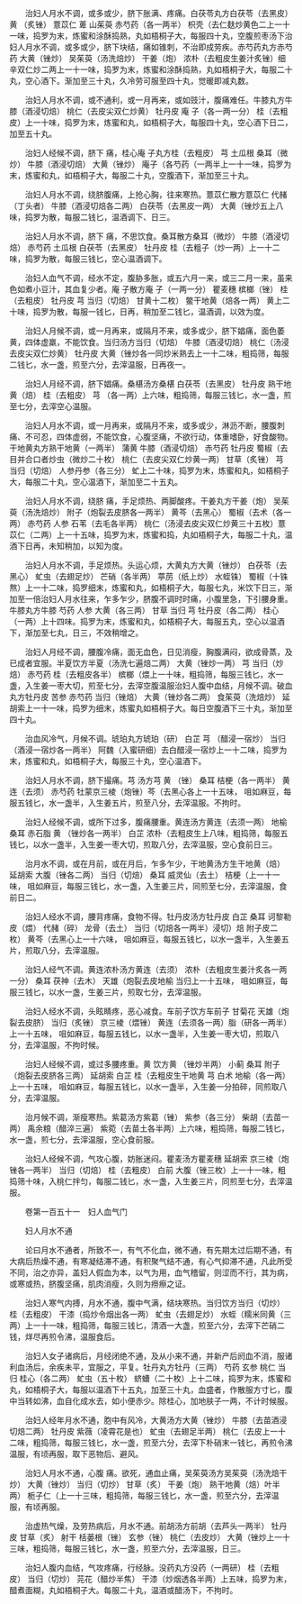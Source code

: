 <!-- { "loadSidebar": true } -->
　　治妇人月水不调，或多或少，脐下胀满、疼痛。白茯苓丸方白茯苓（去黑皮） 黄 （炙锉） 薏苡仁 萆 山茱萸 赤芍药（各一两半） 枳壳（去仁麸炒黄色二上一十一味，捣罗为末，炼蜜和涂酥捣熟，丸如梧桐子大，每服四十丸，空腹煎枣汤下治妇人月水不调，或多或少，脐下块结，痛如锥刺，不治即成劳疾。赤芍药丸方赤芍药 大黄（锉炒） 吴茱萸（汤洗焙炒） 干姜（炮） 浓朴（去粗皮生姜汁炙锉）细辛双仁炒二两上一十一味，捣罗为末，炼蜜和涂酥捣熟，丸如梧桐子大，每服二十丸，空心酒下。渐加至三十丸，久冷劳可服至四十丸，觉暖即减丸数。

　　治妇人月水不调，或不通利，或一月再来，或如豉汁，腹痛难任。牛膝丸方牛膝（酒浸切焙） 桃仁（去皮尖双仁炒黄） 牡丹皮 庵 子（各一两一分） 桂（去粗皮）上一十味，捣罗为末，炼蜜和丸，如梧桐子大，每服四十丸，空心酒下日二，加至五十丸。

　　治妇人经候不调，脐下 痛，桂心庵 子丸方桂（去粗皮） 芎 土瓜根 桑耳（微炒） 牛膝（酒浸切焙） 大黄（锉炒） 庵子（各芍药（一两半上一十一味，捣罗为末，炼蜜和丸，如梧桐子大，每服二十丸，空腹酒下，渐加至三十丸。

　　治妇人月水不调，绕脐腹痛，上抢心胸，往来寒热。薏苡仁散方薏苡仁 代赭（丁头者） 牛膝（酒浸切焙各二两） 白茯苓（去黑皮一两） 大黄（锉炒五上八味，捣罗为散，每服二钱匕，温酒调下、日三。

　　治妇人月水不调，脐下 痛，不思饮食。桑耳散方桑耳（微炒） 牛膝（酒浸切焙） 赤芍药 土瓜根 白茯苓（去黑皮） 牡丹皮 桂（去粗子（炒一两）上一十二味，捣罗为散，每服三钱匕，空心温酒调下。

　　治妇人血气不调，经水不定，腹胁多胀，或五六月一来，或三二月一来，虽来色如煮小豆汁，其血复少者。庵 子散方庵 子（一两一分） 瞿麦穗 槟榔（锉） 桂（去粗皮） 牡丹皮 芎 当归（切焙） 甘黄十二枚） 鳖干地黄（焙各一两） 黄上二十味，捣罗为散，每服一钱匕，日再，稍加至二钱匕，温酒调，以效为度。

　　治妇人月候不调，或一月再来，或隔月不来，或多或少，脐下娼痛，面色萎黄，四体虚羸，不能饮食。当归汤方当归（切焙） 牛膝（酒浸切焙） 桃仁（汤浸去皮尖双仁炒黄） 牡丹皮 大黄（锉炒各一同炒米熟去上一十二味，粗捣筛，每服二钱匕，水一盏，煎至六分，去滓温服，日再夜一。

　　治妇人月经不调，脐下娼痛。桑椹汤方桑椹 白茯苓（去黑皮） 牡丹皮 熟干地黄（焙） 桂（去粗皮） 芎 （各一两）上六味，粗捣筛，每服三钱匕，水一盏，煎至七分，去滓空心温服。

　　治妇人月水不调，或一月再来，或隔月不来，或多或少，淋沥不断，腰腹刺痛、不可忍，四体虚弱，不能饮食，心腹坚痛，不欲行动，体重嗜卧，好食酸物。干地黄丸方熟干地黄（一两半） 蒲黄 牛膝（酒浸切焙） 赤芍药 牡丹皮 蜀椒（去目并合口者炒虫（微炒二十枚） 桃仁（去皮尖双仁炒黄一两） 甘草（炙锉） 芎 当归（切焙） 人参丹参（各三分） 虻上二十味，捣罗为末，炼蜜和丸，如梧桐子大，每服二十丸，空心温酒下，渐加至二十五丸。

　　治妇人月水不调，绕脐 痛，手足烦热、两脚酸疼。干姜丸方干姜（炮） 吴茱萸（汤洗焙炒） 附子（炮裂去皮脐各一两半） 黄芩（去黑心） 蜀椒（去术（各一两） 赤芍药 人参 石苇（去毛各半两） 桃仁（汤浸去皮尖双仁炒黄三十五枚）薏苡仁（二两）上一十五味，捣罗为末，炼蜜和捣，丸如梧桐子大，每服二十丸，温酒下日再，未知稍加，以知为度。

　　治妇人月水不调，手足烦热。头运心烦，大黄丸方大黄（锉炒） 白茯苓（去黑心） 虻虫（去翅足炒） 芒硝（各半两） 葶苈（纸上炒） 水蛭铢） 蜀椒（十铢熬）上一十二味，捣罗细末，炼蜜和丸，如梧桐子大，每服七丸，米饮下日三，渐加至一倍治妇人月水往来，乍多乍少，脐腹不调时时痛，小腹里急，下引腰身重。牛膝丸方牛膝 芍药 人参 大黄（各三两） 甘草 当归 芎 牡丹皮（各二两） 桂心（一两）上十四味。捣罗为末，炼蜜和丸，如梧桐子大，每服五丸，空心以温酒下，渐加至七丸，日三，不效稍增之。

　　治妇人月经不调，腰腹冷痛，面无血色，日见消瘦，胸腹满闷，欲成骨蒸，及已成者宜服。半夏饮方半夏（汤洗七遍焙二两） 大黄（锉炒一两） 芎 当归（炒焙） 赤芍药 桂（去粗皮各半） 槟榔（煨上一十味，粗捣筛，每服三钱匕，水一盏，入生姜一枣大切，煎至七分，去滓空腹温服治妇人腹中血结，月候不调。破血丸方牡丹皮 苦参 赤芍药 当归（锉焙） 大黄（锉炒各二两） 食茱萸（洗焙炒） 延胡索上一十一味，捣罗为细末，炼蜜丸如梧桐子大。每日空腹酒下三十丸，渐加至四十丸。

　　治血风冷气，月候不调。琥珀丸方琥珀（研） 白芷 芎 （醋浸一宿炒） 当归（酒浸一宿炒各一两半） 阿魏（入蜜研细）去白醋浸一宿炒上一十二味，捣罗为末，炼蜜和丸，如梧桐子大，每服三十丸，空心温酒下。

　　治妇人月水不调，脐下撮痛。芎 汤方芎 黄 （锉） 桑耳 桔梗（各一两半） 黄连（去须） 赤芍药 牡蒙京三棱（炮锉）芩（去黑心各上一十五味， 咀如麻豆，每服五钱匕，水一盏半，入生姜五片，煎至八分，去滓温服。不拘时。

　　治妇人经候不调，或所下过多，腹痛腰重。黄连汤方黄连（去须一两） 地榆 桑耳 赤石脂 黄 （锉炒各一两半） 白芷 浓朴（去粗皮生上八味，粗捣筛，每服五钱匕，以水一盏半，入生姜一枣大切，煎取八分，去滓温服，空心食前日三。

　　治月水不调，或在月前，或在月后，乍多乍少，干地黄汤方生干地黄（焙） 延胡索 大腹（锉各二两） 当归（切焙） 桑耳 威灵仙（去土） 桔梗（上一十一味， 咀如麻豆，每服三钱匕，水一盏，入生姜三片，同煎至七分，去滓温服，食前日二。

　　治妇人经水不调，腰背疼痛，食物不得。牡丹皮汤方牡丹皮 白芷 桑耳 诃黎勒皮（煨） 代赭（碎） 龙骨（去土） 当归（切焙各一两半）浸切）焙 附子皮二枚） 黄芩（去黑心上一十六味， 咀如麻豆，每服五钱匕，以水一盏半，入生姜五片，煎取八分，去滓温服。

　　治妇人经气不调。黄连浓朴汤方黄连（去须） 浓朴（去粗皮生姜汁炙各一两一分） 桑耳 茯神（去木） 天雄（炮裂去皮地榆 当归上一十五味， 咀如麻豆，每服三钱匕，以水一盏，生姜三片，煎取七分，去滓温服。

　　治妇人经水不调，头眩睛疼，恶心减食。车前子饮方车前子 甘菊花 天雄（炮裂去皮脐） 当归（炙锉） 京三棱（煨锉） 黄连（去须各一两）脂（研各一两半）上一十五味， 咀如麻豆，每服五钱匕，以水一盏半，入生姜一枣大切，煎取八分，去滓温服，不拘时候。

　　治妇人经候不调，或过多腰疼重。黄 饮方黄 （锉炒半两） 小蓟 桑耳 附子（炮裂去皮脐各三两） 延胡索 白芷 桂（去粗皮生干地黄 芎 白术 地榆（各一两）上一十五味， 咀如麻豆，每服五钱匕，以水一盏半，入生姜一分拍碎，同煎取八分，去滓温服。

　　治月候不调，渐瘦寒热。紫葛汤方紫葛（锉） 紫参（各三分） 柴胡（去苗一两） 禹余粮（醋淬三遍） 紫菀（去苗土各半两）上六味，粗捣筛，每服二钱匕，水一盏，煎七分，去滓温服，空心食前服。

　　治妇人经候不调，气攻心腹，妨胀迷闷。瞿麦汤方瞿麦穗 延胡索 京三棱（炮锉各一两半） 当归（切焙） 桂（去粗皮） 白前 大腹（锉三枚）上一十一味，粗捣筛十味，入桃仁拌匀，每服二钱匕，水一盏，入生姜三片，同煎至七分，去滓温服。

　　卷第一百五十一　妇人血气门

　　妇人月水不通

　　论曰月水不通者，所致不一，有气不化血，微不通，有先期太过后期不通，有大病后热燥不通，有寒凝结滞不通，有积聚气结不通，有心气抑滞不通，凡此所受不同，治之亦异，盖妇人假血为本，以气为用，血气稽留，则涩而不行，其为病，或寒或热，脐腹坚痛，肌肉消瘦，久则为痨瘵之证。

　　治妇人寒气内搏，月水不通，腹中气满，结块寒热。当归饮方当归（切炒） 桂（去粗皮） 干漆（捣炒令烟出各一两） 虻虫（去翅足炒） 水蛭（糯米同黄（三两）上一十一味，粗捣筛，每服三钱匕，清酒一大盏，煎至六分，去滓下芒硝二钱，烊尽再煎令沸，温服食后。

　　治妇人女子诸病后，月经闭绝不通，及从小来不通，并新产后阏血不消，服诸利血汤后，余疾未平，宜服之，平复。牡丹丸方牡丹（三两） 芍药 玄参 桃仁 当归 桂心（各二两） 虻虫（五十枚） 蛴螬（二十枚）上十二味，捣罗为末，炼蜜和丸，如梧桐子大，每服以温酒下十五丸，加至三十丸，血盛者，作散服方寸匕，腹中当转如沸，血自化成水去，如小便赤少。除桂心，加地肤子一两，不计时候服。

　　治妇人经年月水不通，胞中有风冷，大黄汤方大黄（锉炒） 牛膝（去苗酒浸切焙二两） 牡丹皮 紫薇（凌霄花是也） 虻虫（去翅足半两） 桃仁（去皮上一十二味，粗捣筛，每服三钱匕，水一盏，煎至六分，去滓下朴硝末一钱匕，再煎令沸温服，有顷再服，取下恶物后、避风。

　　治妇人月水不通，心腹 痛。欲死，通血止痛，吴茱萸汤方吴茱萸（汤洗焙干炒） 大黄（锉炒） 当归（切炒） 甘草（炙） 干姜（炮） 熟干地黄（焙）叶半两） 栀子仁（上一十三味，粗捣筛，每服三钱匕，水一盏，煎至六分，去滓温服，有顷再服。

　　治虚热气燥，及劳热病后，月水不通。前胡汤方前胡（去芦头一两半） 牡丹皮 甘草（炙） 射干 栝蒌根（锉） 玄参（锉） 桃仁（去皮炒） 大黄（锉炒上一十三味，粗捣筛，每服三钱匕，水一盏，煎至六分，去滓温服，日三。

　　治妇人腹内血结，气攻疼痛，行经脉。没药丸方没药（一两研） 桂（去粗皮） 当归（切炒） 芫花（醋炒半焦） 干漆（炒烟透各半两）上五味，捣罗为末，醋煮面糊，丸如梧桐子大。每服二十丸，温酒或醋汤下，不拘时。

